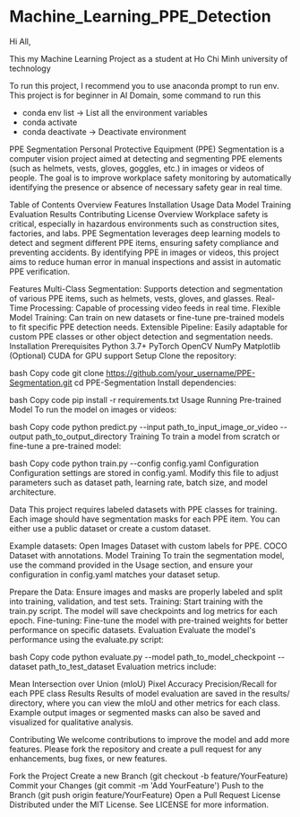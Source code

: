 # Machine_Learning_PPE_Detection

Hi All, 

This my Machine Learning Project as a student at Ho Chi Minh university of technology

To run this project, I recommend you to use anaconda prompt to run env. This project is for beginner in AI Domain, some command to run this

* conda env list -> List all the environment variables
* conda activate <environment>
* conda deactivate -> Deactivate environment

PPE Segmentation
Personal Protective Equipment (PPE) Segmentation is a computer vision project aimed at detecting and segmenting PPE elements (such as helmets, vests, gloves, goggles, etc.) in images or videos of people. The goal is to improve workplace safety monitoring by automatically identifying the presence or absence of necessary safety gear in real time.


Table of Contents
Overview
Features
Installation
Usage
Data
Model Training
Evaluation
Results
Contributing
License
Overview
Workplace safety is critical, especially in hazardous environments such as construction sites, factories, and labs. PPE Segmentation leverages deep learning models to detect and segment different PPE items, ensuring safety compliance and preventing accidents. By identifying PPE in images or videos, this project aims to reduce human error in manual inspections and assist in automatic PPE verification.

Features
Multi-Class Segmentation: Supports detection and segmentation of various PPE items, such as helmets, vests, gloves, and glasses.
Real-Time Processing: Capable of processing video feeds in real time.
Flexible Model Training: Can train on new datasets or fine-tune pre-trained models to fit specific PPE detection needs.
Extensible Pipeline: Easily adaptable for custom PPE classes or other object detection and segmentation needs.
Installation
Prerequisites
Python 3.7+
PyTorch
OpenCV
NumPy
Matplotlib
(Optional) CUDA for GPU support
Setup
Clone the repository:

bash
Copy code
git clone https://github.com/your_username/PPE-Segmentation.git
cd PPE-Segmentation
Install dependencies:

bash
Copy code
pip install -r requirements.txt
Usage
Running Pre-trained Model
To run the model on images or videos:

bash
Copy code
python predict.py --input path_to_input_image_or_video --output path_to_output_directory
Training
To train a model from scratch or fine-tune a pre-trained model:

bash
Copy code
python train.py --config config.yaml
Configuration
Configuration settings are stored in config.yaml. Modify this file to adjust parameters such as dataset path, learning rate, batch size, and model architecture.

Data
This project requires labeled datasets with PPE classes for training. Each image should have segmentation masks for each PPE item. You can either use a public dataset or create a custom dataset.

Example datasets:
Open Images Dataset with custom labels for PPE.
COCO Dataset with annotations.
Model Training
To train the segmentation model, use the command provided in the Usage section, and ensure your configuration in config.yaml matches your dataset setup.

Prepare the Data: Ensure images and masks are properly labeled and split into training, validation, and test sets.
Training: Start training with the train.py script. The model will save checkpoints and log metrics for each epoch.
Fine-tuning: Fine-tune the model with pre-trained weights for better performance on specific datasets.
Evaluation
Evaluate the model's performance using the evaluate.py script:

bash
Copy code
python evaluate.py --model path_to_model_checkpoint --dataset path_to_test_dataset
Evaluation metrics include:

Mean Intersection over Union (mIoU)
Pixel Accuracy
Precision/Recall for each PPE class
Results
Results of model evaluation are saved in the results/ directory, where you can view the mIoU and other metrics for each class. Example output images or segmented masks can also be saved and visualized for qualitative analysis.

Contributing
We welcome contributions to improve the model and add more features. Please fork the repository and create a pull request for any enhancements, bug fixes, or new features.

Fork the Project
Create a new Branch (git checkout -b feature/YourFeature)
Commit your Changes (git commit -m 'Add YourFeature')
Push to the Branch (git push origin feature/YourFeature)
Open a Pull Request
License
Distributed under the MIT License. See LICENSE for more information.
